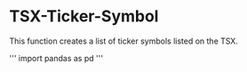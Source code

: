 # TSX-Ticker-Symbol

This function creates a list of ticker symbols listed on the TSX.


''' 
import pandas as pd
'''

